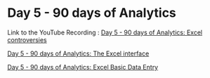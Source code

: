 
# Day 5 - 90 days of Analytics



Link to the YouTube Recording :
 [Day 5 - 90 days of Analytics: Excel controversies](https://www.youtube.com/watch?v=DXBSb6oJO1Y)


 [Day 5 - 90 days of Analytics: The Excel interface](https://www.youtube.com/watch?v=haytYj-6Xog)


  [Day 5 - 90 days of Analytics: Excel Basic Data Entry](https://www.youtube.com/watch?v=IEi_Lauz0CI)



